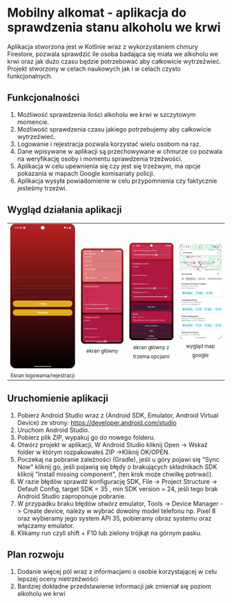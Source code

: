 # Mobilny alkomat - aplikacja do sprawdzenia stanu alkoholu we krwi

Aplikacja stworzona jest w Kotlinie wraz z wykorzystaniem chmury Firestore, pozwala sprawdzić ile osoba badająca się miała we alkoholu we krwi oraz jak dużo czasu będzie potrzebować aby całkowicie wytrzeźwieć. Projekt stworzony w celach naukowych jak i w celach czysto funkcjonalnych.

## Funkcjonalności
1. Możliwość sprawdzenia ilości alkoholu we krwi w szczytowym momencie.
2. Możliwość sprawdzenia czasu jakiego potrzebujemy aby całkowicie wytrzeźwieć.
3. Logowanie i rejestracja pozwala korzystać wielu osobom na raz.
4. Dane wpisywane w aplikacji są przechowywane w chmurze co pozwala na weryfikację osoby i momentu sprawdzenia trzeźwości.
5. Aplikacja w celu upewnienia się czy jest się trzeźwym, ma opcje pokazania w mapach Google komisariaty policji.
6. Aplikacja wysyła powiadomienie w celu przypomnienia czy faktycznie jesteśmy trzeźwi.

## Wygląd działania aplikacji
<table>
  <tr>
    <td align="center">
      <img src="screenshots/ekranstartowy.png" width="284"/><br/>
      <sub>Ekran logowania/rejestracji</sub>
    </td>
    <td align="center">
      <img src="screenshots/1czesc.png" width="320"/><br/>
      <sub>ekran główny</sub>
    </td>
    <td align="center">
      <img src="screenshots/2czesc.png" width="320"/><br/>
      <sub>ekran główny z trzema opcjami</sub>
    </td>
    <td align="center">
      <img src="screenshots/mapy.png" width="320"/><br/>
      <sub>wygląd map google</sub>
    </td>
</table>






## Uruchomienie aplikacji
1. Pobierz Android Studio wraz z (Android SDK, Emulator, Android Virtual Device) ze strony: https://developer.android.com/studio
2. Uruchom Android Studio.
3. Pobierz plik ZIP, wypakuj go do nowego folderu.
4. Otwórz projekt w aplikacji, W Android Studio kliknij Open -> Wskaż folder w którym rozpakowałeś ZIP ->Kliknij OK/OPEN.
5. Poczekaj na pobranie zależności (Gradle), jeśli u góry pojawi się "Sync Now" kliknij go, jeśli pojawią się błędy o brakujących składnikach SDK kliknij "Install missing component", (ten krok może chwilkę potrwać).
6. W razie błędów sprawdź konfigurację SDK, File -> Project Structure -> Default Config, target SDK = 35 , min SDK version = 24, jeśli tego brak Android Studio zaproponuje pobranie.
7. W przypadku braku błędów otwórz emulator, Tools -> Device Manager -> Create device, należy w wybrać dowolny model telefonu np. Pixel 8 oraz wybieramy jego system API 35, pobieramy obraz systemu oraz włączamy emulator.
8. Klikamy run czyli shift + F10 lub zielony trójkąt na górnym pasku.
 ## Plan rozwoju
1. Dodanie więcej pól wraz z informacjami o osobie korzystającej w celu lepszej oceny nietrzeźwości
2. Bardziej dokładne przedstawienie informacji jak zmieniał się poziom alkoholu we krwi
